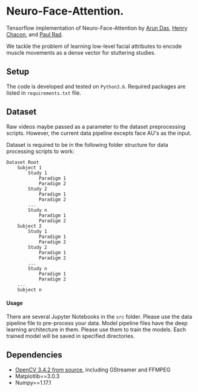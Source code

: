 # Neuro-Face-Attention.

Tensorflow implementation of Neuro-Face-Attention by [Arun Das](https://github.com/arundasan91), [Henry Chacon](https://github.com/henrychacon), and [Paul Rad](https://github.com/paulNrad).

We tackle the problem of learning low-level facial attributes to encode muscle movements as a dense vector for stuttering studies.

## Setup
The code is developed and tested on `Python3.6`. Required packages are listed in `requirements.txt` file.

## Dataset
Raw videos maybe passed as a parameter to the dataset preprocessing scripts. However, the current data pipeline excepts face AU's as the input.

Dataset is required to be in the following folder structure for data processing scripts to work:
```
Dataset Root
    Subject 1
        Study 1
            Paradigm 1
            Paradigm 2
        Study 2
            Paradigm 1
            Paradigm 2
        ...
        Study n
            Paradigm 1
            Paradigm 2
    Subject 2
        Study 1
            Paradigm 1
            Paradigm 2
        Study 2
            Paradigm 1
            Paradigm 2
        ...
        Study n
            Paradigm 1
            Paradigm 2
    ...
    Subject n
```

#### Usage
There are several Jupyter Notebooks in the `src` folder. Please use the data pipeline file to pre-process your data. Model pipeline files have the deep learning architecture in them. Please use them to train the models. Each trained model will be saved in specified directories.

## Dependencies
- [OpenCV 3.4.2 from source](https://github.com/arundasan91/Server-and-Cloud-Essentials/blob/master/install_opencv.sh), including GStreamer and FFMPEG
- Matplotlib==3.0.3
- Numpy==1.17.1

